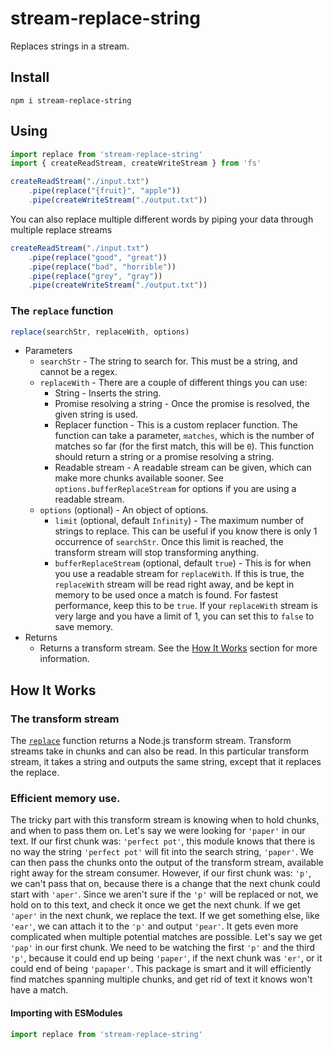 # stream-replace-string
Replaces strings in a stream.

## Install
```shell
npm i stream-replace-string
```

## Using
```javascript
import replace from 'stream-replace-string'
import { createReadStream, createWriteStream } from 'fs'

createReadStream("./input.txt")
    .pipe(replace("{fruit}", "apple"))
    .pipe(createWriteStream("./output.txt"))
```
You can also replace multiple different words by piping your data through multiple replace streams
```javascript
createReadStream("./input.txt")
    .pipe(replace("good", "great"))
    .pipe(replace("bad", "horrible"))
    .pipe(replace("grey", "gray"))
    .pipe(createWriteStream("./output.txt"))
```

### The `replace` function
```javascript
replace(searchStr, replaceWith, options)
```
- Parameters
    - `searchStr` - The string to search for. This must be a string, and cannot be a regex.
    - `replaceWith` - There are a couple of different things you can use:
        - String - Inserts the string.
        - Promise resolving a string - Once the promise is resolved, the given string is used.
        - Replacer function - This is a custom replacer function. The function can take a parameter, `matches`, which is the number of matches so far (for the first match, this will be `0`). This function should return a string or a promise resolving a string.
        - Readable stream - A readable stream can be given, which can make more chunks available sooner. See `options.bufferReplaceStream` for options if you are using a readable stream.
    - `options` (optional) - An object of options.
        - `limit` (optional, default `Infinity`) - The maximum number of strings to replace. This can be useful if you know there is only 1 occurrence of `searchStr`. Once this limit is reached, the transform stream will stop transforming anything.
        - `bufferReplaceStream` (optional, default `true`) - This is for when you use a readable stream for `replaceWith`. If this is true, the `replaceWith` stream will be read right away, and be kept in memory to be used once a match is found. For fastest performance, keep this to be `true`. If your `replaceWith` stream is very large and you have a limit of 1, you can set this to `false` to save memory.
- Returns
    - Returns a transform stream. See the [How It Works](#how-it-works) section for more information.

## How It Works

### The transform stream
The [`replace`](#the-`replace`-function) function returns a Node.js transform stream. Transform streams take in chunks and can also be read. In this particular transform stream, it takes a string and outputs the same string, except that it replaces the replace.

### Efficient memory use.
The tricky part with this transform stream is knowing when to hold chunks, and when to pass them on. Let's say we were looking for `'paper'` in our text. If our first chunk was: `'perfect pot'`, this module knows that there is no way the string `'perfect pot'` will fit into the search string, `'paper'`. We can then pass the chunks onto the output of the transform stream, available right away for the stream consumer. However, if our first chunk was: `'p'`, we can't pass that on, because there is a change that the next chunk could start with `'aper'`. Since we aren't sure if the `'p'` will be replaced or not, we hold on to this text, and check it once we get the next chunk. If we get `'aper'` in the next chunk, we replace the text. If we get something else, like `'ear'`, we can attach it to the `'p'` and output `'pear'`. It gets even more complicated when multiple potential matches are possible. Let's say we get `'pap'` in our first chunk. We need to be watching the first `'p'` and the third `'p'`, because it could end up being `'paper'`, if the next chunk was `'er'`, or it could end of being `'papaper'`. This package is smart and it will efficiently find matches spanning multiple chunks, and get rid of text it knows won't have a match.

#### Importing with ESModules
```javascript
import replace from 'stream-replace-string'
```
